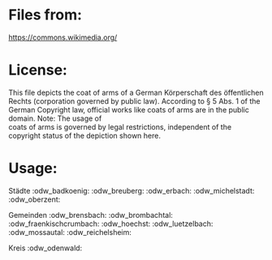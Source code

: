 Files from: 
===========
https://commons.wikimedia.org/

License: 
========
This file depicts the coat of arms of a German Körperschaft des öffentlichen Rechts (corporation governed by public law). 
According to § 5 Abs. 1 of the German Copyright law, official works like coats of arms are in the public domain. Note: The usage of \
coats of arms is governed by legal restrictions, independent of the copyright status of the depiction shown here.

Usage:
======
Städte
:odw_badkoenig:
:odw_breuberg:
:odw_erbach:
:odw_michelstadt:
:odw_oberzent:

Gemeinden
:odw_brensbach:
:odw_brombachtal:
:odw_fraenkischcrumbach:
:odw_hoechst:
:odw_luetzelbach:
:odw_mossautal:
:odw_reichelsheim:

Kreis
:odw_odenwald:
